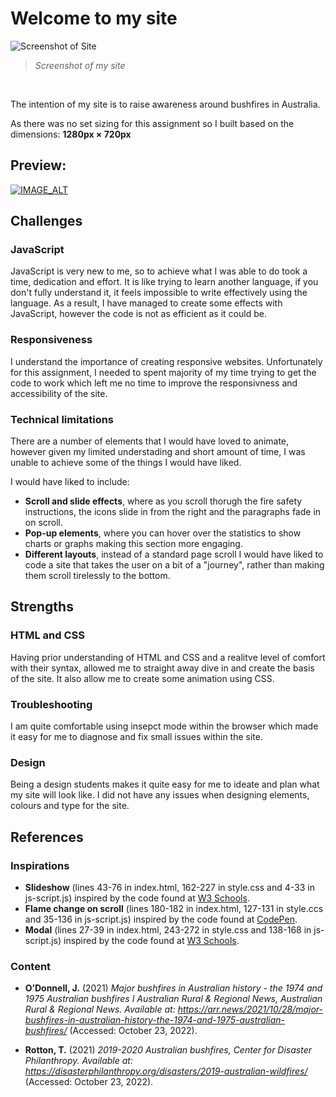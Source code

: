 # Welcome to my site 

![Screenshot of Site](https://i.imgur.com/kh32OUT.png)
> *Screenshot of my site*

<br>

The intention of my site is to raise awareness around bushfires in Australia. 

As there was no set sizing for this assignment so I built based on the dimensions: **1280px × 720px** 

## Preview: 

[![IMAGE_ALT](https://img.youtube.com/vi/UTh2xntGs7k/0.jpg)](https://www.youtube.com/watch?v=UTh2xntGs7k)

## Challenges 
### JavaScript 
JavaScript is very new to me, so to achieve what I was able to do took a time, dedication and effort. It is like trying to learn another language, if you don't fully understand it, it feels impossible to write effectively using the language. As a result, I have managed to create some effects with JavaScript, however the code is not as efficient as it could be. 

### Responsiveness 
I understand the importance of creating responsive websites. Unfortunately for this assignment, I needed to spent  majority of my time trying to get the code to work which left me no time to improve the responsivness and accessibility of the site. 

### Technical limitations 
There are a number of elements that I would have loved to animate, however given my limited understading and short amount of time, I was unable to achieve some of the things I would have liked. 

I would have liked to include:
- **Scroll and slide effects**, where as you scroll thorugh the fire safety instructions, the icons slide in from the right and the paragraphs fade in on scroll. 
- **Pop-up elements**, where you can hover over the statistics to show charts or graphs making this section more engaging. 
- **Different layouts**, instead of a standard page scroll I would have liked to code a site that takes the user on a bit of a "journey", rather than making them scroll tirelessly to the bottom.  

## Strengths 
### HTML and CSS 
Having prior understanding of HTML and CSS and a realitve level of comfort with their syntax, allowed me to straight away dive in and create the basis of the site. It also allow me to create some animation using CSS. 

### Troubleshooting 
I am quite comfortable using insepct mode within the browser which made it easy for me to diagnose and fix small issues within the site. 

### Design 
Being a design students makes it quite easy for me to ideate and plan what my site will look like. I did not have any issues when designing elements, colours and type for the site. 

## References 
### Inspirations
- **Slideshow** (lines 43-76 in index.html, 162-227 in style.css and 4-33 in js-script.js) inspired by the code found at [W3 Schools](https://www.w3schools.com/howto/howto_js_slideshow.asp).
- **Flame change on scroll** (lines 180-182 in index.html, 127-131 in style.ccs and 35-136 in js-script.js) inspired by the code found at [CodePen](https://codepen.io/Spoochy/pen/LYYdGgJ).
- **Modal** (lines 27-39 in index.html, 243-272 in style.css and 138-168 in js-script.js) inspired by the code found at [W3 Schools](https://www.w3schools.com/howto/howto_css_modals.asp).

### Content
- **O’Donnell, J.** (2021) *Major bushfires in Australian history - the 1974 and 1975 Australian bushfires I Australian Rural &amp; Regional News, Australian Rural &amp; Regional News. Available at: https://arr.news/2021/10/28/major-bushfires-in-australian-history-the-1974-and-1975-australian-bushfires/* (Accessed: October 23, 2022). 

- **Rotton, T.** (2021) *2019-2020 Australian bushfires, Center for Disaster Philanthropy. Available at: https://disasterphilanthropy.org/disasters/2019-australian-wildfires/* (Accessed: October 23, 2022). 

